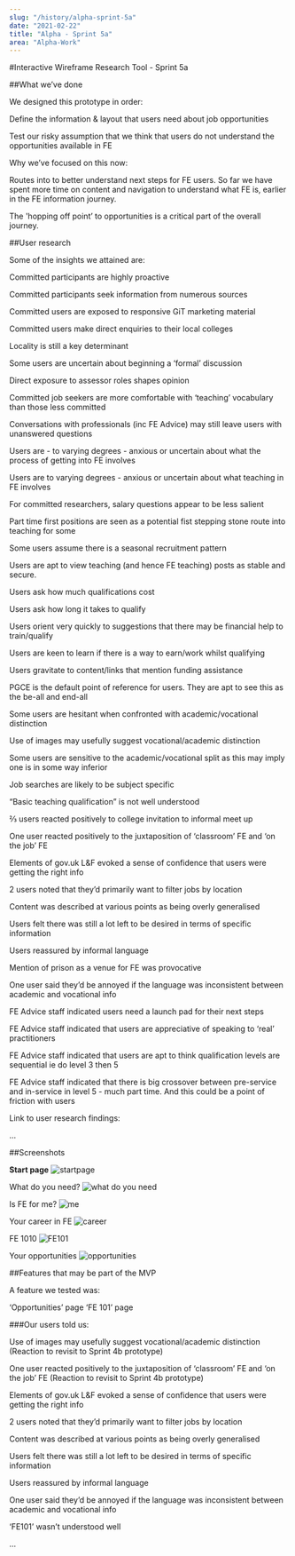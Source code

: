 ```yaml
---
slug: "/history/alpha-sprint-5a"
date: "2021-02-22"
title: "Alpha - Sprint 5a"
area: "Alpha-Work"
---
```


#Interactive Wireframe Research Tool - Sprint 5a

##What we’ve done

We designed this prototype in order:

Define the information & layout that users need about job opportunities 

Test our risky assumption that we think that users do not understand the opportunities available in FE

Why we’ve focused on this now:

Routes into to better understand next steps for FE users. So far we have spent more time on content and navigation to understand what FE is, earlier in the FE information journey. 

The 'hopping off point’ to opportunities is a critical part of the overall journey.

##User research

Some of the insights we attained are:

Committed participants are highly proactive

Committed participants seek information from numerous sources

Committed users are exposed to responsive GiT marketing material

Committed users make direct enquiries to their local colleges

Locality is still a key determinant

Some users are uncertain about beginning a ‘formal’ discussion

Direct exposure to assessor roles shapes opinion

Committed job seekers are more comfortable with ‘teaching’ vocabulary than those less committed 

Conversations with professionals (inc FE Advice) may still leave users with unanswered questions

Users are - to varying degrees - anxious or uncertain about what the process of getting into FE involves

Users are to varying degrees - anxious or uncertain about what teaching in FE involves

For committed researchers, salary questions appear to be less salient 

Part time first positions are seen as a potential fist stepping stone route into teaching for some

Some users assume there is a seasonal recruitment pattern
 
Users are apt to view teaching (and hence FE teaching) posts as stable and secure.

Users ask how much qualifications cost

Users ask how long it takes to qualify

Users orient very quickly to suggestions that there may be financial help to train/qualify

Users are keen to learn if there is a way to earn/work whilst qualifying

Users gravitate to content/links that mention funding assistance

PGCE is the default point of reference for users. They are apt to see this as the be-all and end-all

Some users are hesitant when confronted with academic/vocational distinction

Use of images may usefully suggest vocational/academic distinction 

Some users are sensitive to the academic/vocational split as this may imply one is in some way inferior

Job searches are likely to be subject specific

“Basic teaching qualification” is not well understood

⅔ users reacted positively to college invitation to informal meet up

One user reacted positively to the juxtaposition of ‘classroom’ FE and ‘on the job’ FE

Elements of gov.uk L&F evoked a sense of confidence that users were getting the right info

2 users noted that they’d primarily want to filter jobs by location

Content was described at various points as being overly generalised

Users felt there was still a lot left to be desired in terms of specific information

Users reassured by informal language

Mention of prison as a venue for FE was provocative

One user said they’d be annoyed if the language was inconsistent between academic and vocational info

FE Advice staff indicated users need a launch pad for their next steps

FE Advice staff indicated that users are appreciative of speaking to ‘real’ practitioners

FE Advice staff indicated that users are apt to think qualification levels are sequential ie do level 3 then 5

FE Advice staff indicated that there is big crossover between pre-service and in-service in level 5 - much part time. And this could be a point of friction with users


Link to user research findings:

...


##Screenshots 

**Start page**
![startpage](/images/sprint-5a/Home.png)

What do you need?
![what do you need](/images/sprint-5a/What%20do%20you%20need.png)

Is FE for me?
![me](/images/sprint-5a/Is%20FE%20for%20me.png)

Your career in FE
![career](/images/sprint-5a/Your%20career%20in%20FE.png)

FE 1010
![FE101](/images/sprint-5a/FE101.png)

Your opportunities
![opportunities](/images/sprint-5a/Your%20opportunities.png)

##Features that may be part of the MVP

A feature we tested was:

‘Opportunities’ page
‘FE 101’ page

###Our users told us:

Use of images may usefully suggest vocational/academic distinction (Reaction to revisit to Sprint 4b prototype)

One user reacted positively to the juxtaposition of ‘classroom’ FE and ‘on the job’ FE (Reaction to revisit to Sprint 4b prototype)

Elements of gov.uk L&F evoked a sense of confidence that users were getting the right info

2 users noted that they’d primarily want to filter jobs by location 

Content was described at various points as being overly generalised

Users felt there was still a lot left to be desired in terms of specific information

Users reassured by informal language

One user said they’d be annoyed if the language was inconsistent between academic and vocational info

‘FE101’ wasn’t understood well

...
